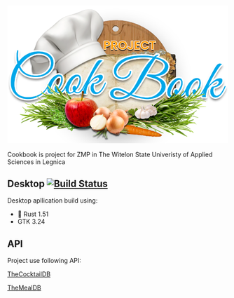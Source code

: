 <p align="center"><img src="Common/logo.png"></p>

Cookbook is project for ZMP in The Witelon State Univeristy of Applied Sciences in Legnica

## Desktop [![Build Status](https://travis-ci.com/MacKarp/Cookbook.svg?branch=main)](https://travis-ci.com/MacKarp/Cookbook)

Desktop apllication build using:

- 🦀 Rust 1.51
- GTK 3.24

## API

Project use following API:

[TheCocktailDB](https://www.thecocktaildb.com/api.php)

[TheMealDB](https://www.themealdb.com/api.php)
